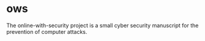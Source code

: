 # ows
The online-with-security project is a small cyber security manuscript for the prevention of computer attacks.
